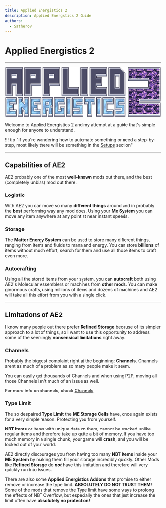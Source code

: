 ```yaml
---
title: Applied Energistics 2
description: Applied Energstics 2 Guide
authors: 
  - Satherov
---
```


# Applied Energistics 2

---

![](img/logo.png)

Welcome to Applied Energistics 2 and my attempt at a guide that's simple enough for anyone to understand.

!!! tip "If you're wondering how to automate something or need a step-by-step, most likely there will be something in the [Setups](setups) section"

---

## Capabilities of AE2

AE2 probably one of the most **well-known** mods out there, and the best (completely unbias) mod out there.

### Logistic
With AE2 you can move so many **different things** around and in probably the **best** performing way any mod does. Using your **Me System** you can move any item anywhere at any point at near instant speeds.  

### Storage
The **Matter Energy System** can be used to store many different things, ranging from items and fluids to mana and energy. You can store **billions** of items without much effort, search for them and use all those items to craft even more.

### Autocrafting
Using all the stored items from your system, you can **autocraft** both using AE2's Molecular Assemblers or machines from **other mods**. You can make ginormous crafts, using millions of items and dozens of machines and AE2 will take all this effort from you with a single click.

---

## Limitations of AE2

I know many people out there prefer **Refined Storage** because of its simpler approach to a lot of things, so I want to use this opportunity to address some of the seemingly **nonsensical limitations** right away.

### Channels
Probably the biggest complaint right at the beginning: **Channels**. Channels arent as much of a problem as so many people make it seem.

You can easily get thousands of Channels and when using P2P, moving all those Channels isn't much of an issue as well.

For more info on channels, check [Channels](channels.md)

### Type Limit
The so despaired **Type Limit** the **ME Storage Cells** have, once again exists for a very simple reason: Protecting you from yourself.

**NBT Items** or items with unique data on them, cannot be stacked unlike regular items and therefore take up quite a bit of memory. If you have too much memory in a single chunk, your game will **crash**, and you will be locked out of your world.

AE2 directly discourages you from having too many **NBT Items** inside your **ME System** by making them fill your storage incredibly quickly. Other Mods like **Refined Storage** do ***not*** have this limitation and therefore will very quickly run into issues. 

There are also some **Applied Energistics Addons** that promise to either remove or increase the type limit. **ABSOLUTELY DO NOT TRUST THEM!** Some of the mods that remove the Type limit have some ways to prolong the effects of NBT Overflow, but especially the ones that just increase the limit often have **absolutely no protection!**

